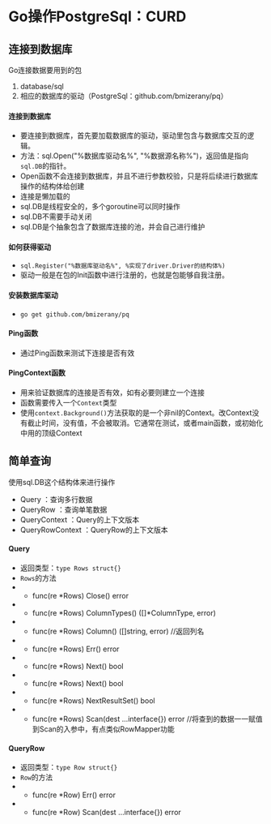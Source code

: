 # Go操作PostgreSql：CURD

## 连接到数据库
Go连接数据要用到的包
1. database/sql
2. 相应的数据库的驱动（PostgreSql：github.com/bmizerany/pq）

#### 连接到数据库
* 要连接到数据库，首先要加载数据库的驱动，驱动里包含与数据库交互的逻辑。
* 方法：sql.Open("%数据库驱动名%", "%数据源名称%")，返回值是指向`sql.DB`的指针。
* Open函数不会连接到数据库，并且不进行参数校验，只是将后续进行数据库操作的结构体给创建
* 连接是懒加载的
* sql.DB是线程安全的，多个goroutine可以同时操作
* sql.DB不需要手动关闭
* sql.DB是个抽象包含了数据库连接的池，并会自己进行维护

#### 如何获得驱动
* `sql.Register("%数据库驱动名%", %实现了driver.Driver的结构体%)`
* 驱动一般是在包的Init函数中进行注册的，也就是包能够自我注册。

#### 安装数据库驱动
* `go get github.com/bmizerany/pq`

#### Ping函数
* 通过Ping函数来测试下连接是否有效

#### PingContext函数
* 用来验证数据库的连接是否有效，如有必要则建立一个连接
* 函数需要传入一个`Context`类型
* 使用`context.Background()`方法获取的是一个非nil的Context。改Context没有截止时间，没有值，不会被取消。它通常在测试，或者main函数，或初始化中用的顶级Context

## 简单查询
使用sql.DB这个结构体来进行操作
* Query ：查询多行数据
* QueryRow ：查询单笔数据
* QueryContext ：Query的上下文版本
* QueryRowContext ：QueryRow的上下文版本

#### Query
* 返回类型：`type Rows struct{}`
* `Rows`的方法
* * func(re *Rows) Close() error
* * func(re *Rows) ColumnTypes() ([]*ColumnType, error)
* * func(re *Rows) Column() ([]string, error)  //返回列名
* * func(re *Rows) Err() error
* * func(re *Rows) Next() bool
* * func(re *Rows) Next() bool
* * func(re *Rows) NextResultSet() bool
* * func(re *Rows) Scan(dest ...interface{}) error  //将查到的数据一一赋值到Scan的入参中，有点类似RowMapper功能

#### QueryRow
* 返回类型：`type Row struct{}`
* `Row`的方法
* * func(re *Row) Err() error
* * func(re *Row) Scan(dest ...interface{}) error